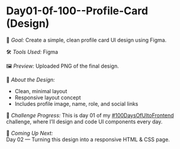 # Day01-0f-100--Profile-Card (Design)
🎯 *Goal:* Create a simple, clean profile card UI design using Figma.

🛠 *Tools Used:* Figma

🖼 *Preview:*
Uploaded PNG of the final design.

📌 *About the Design:*
- Clean, minimal layout
- Responsive layout concept
- Includes profile image, name, role, and social links

📅 *Challenge Progress:*
This is day 01 of my [#100DaysOfUItoFrontend](https://github.com/adesholafaith) challenge, where I’ll design and code UI components every day.

📂 *Coming Up Next:*  
Day 02 — Turning this design into a responsive HTML & CSS page.
